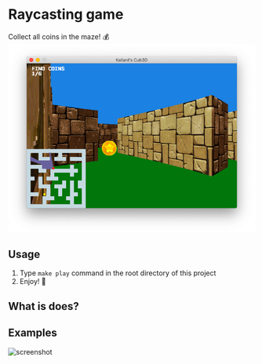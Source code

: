 # Raycasting game
Collect all coins in the maze! :moneybag:
![screenshot](https://github.com/k-allard/imgs/blob/master/cub3Dscreenshot.png)

## Usage

1. Type ``make play`` command in the root directory of this project
2. Enjoy! :checkered_flag:

## What is does?

## Examples

![screenshot](https://github.com/k-allard/imgs/blob/master/cub3D.gif)

